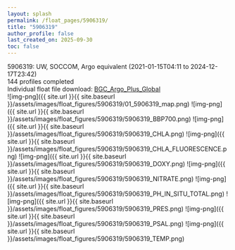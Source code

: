 ```yaml
---
layout: splash
permalink: /float_pages/5906319/
title: "5906319"
author_profile: false
last_created_on: 2025-09-30
toc: false
---
```

 
5906319: UW, SOCCOM, Argo equivalent (2021-01-15T04:11 to 2024-12-17T23:42)\
144 profiles completed\
Individual float file download: [BGC_Argo_Plus_Global](https://ftp.soest.hawaii.edu/bgc_argo_plus/Individual_Floats/outliers_removed/5906319_Sprof_processed.nc)\
![img-png]({{ site.url }}{{ site.baseurl }}/assets/images/float_figures/5906319/01_5906319_map.png)
![img-png]({{ site.url }}{{ site.baseurl }}/assets/images/float_figures/5906319/5906319_BBP700.png)
![img-png]({{ site.url }}{{ site.baseurl }}/assets/images/float_figures/5906319/5906319_CHLA.png)
![img-png]({{ site.url }}{{ site.baseurl }}/assets/images/float_figures/5906319/5906319_CHLA_FLUORESCENCE.png)
![img-png]({{ site.url }}{{ site.baseurl }}/assets/images/float_figures/5906319/5906319_DOXY.png)
![img-png]({{ site.url }}{{ site.baseurl }}/assets/images/float_figures/5906319/5906319_NITRATE.png)
![img-png]({{ site.url }}{{ site.baseurl }}/assets/images/float_figures/5906319/5906319_PH_IN_SITU_TOTAL.png)
![img-png]({{ site.url }}{{ site.baseurl }}/assets/images/float_figures/5906319/5906319_PRES.png)
![img-png]({{ site.url }}{{ site.baseurl }}/assets/images/float_figures/5906319/5906319_PSAL.png)
![img-png]({{ site.url }}{{ site.baseurl }}/assets/images/float_figures/5906319/5906319_TEMP.png)
